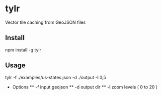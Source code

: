 tylr
====

Vector tile caching from GeoJSON files

## Install

  npm install -g tylr 

## Usage 

  tylr -f ./examples/us-states.json -d ./output -l 0,5

  * Options
    ** -f input geojson
    ** -d output dir
    ** -l zoom levels ( 0 to 20 ) 
